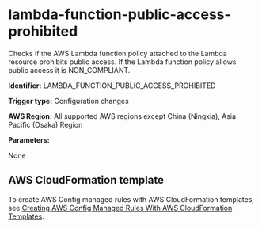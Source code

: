 # lambda\-function\-public\-access\-prohibited<a name="lambda-function-public-access-prohibited"></a>

Checks if the AWS Lambda function policy attached to the Lambda resource prohibits public access\. If the Lambda function policy allows public access it is NON\_COMPLIANT\.

**Identifier:** LAMBDA\_FUNCTION\_PUBLIC\_ACCESS\_PROHIBITED

**Trigger type:** Configuration changes

**AWS Region:** All supported AWS regions except China \(Ningxia\), Asia Pacific \(Osaka\) Region

**Parameters:**

None  

## AWS CloudFormation template<a name="w85aac12c32c17b9d365c15"></a>

To create AWS Config managed rules with AWS CloudFormation templates, see [Creating AWS Config Managed Rules With AWS CloudFormation Templates](aws-config-managed-rules-cloudformation-templates.md)\.